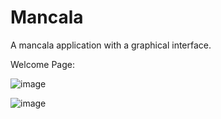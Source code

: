 # Mancala
A mancala application with a graphical interface.

Welcome Page:

![image](https://user-images.githubusercontent.com/67130044/200157137-cf8b24e6-4548-4396-bc31-5bd68beca4f7.png)

![image](https://user-images.githubusercontent.com/67130044/205229269-415bbb37-99a7-4248-a407-3bd71fd9428b.png)
